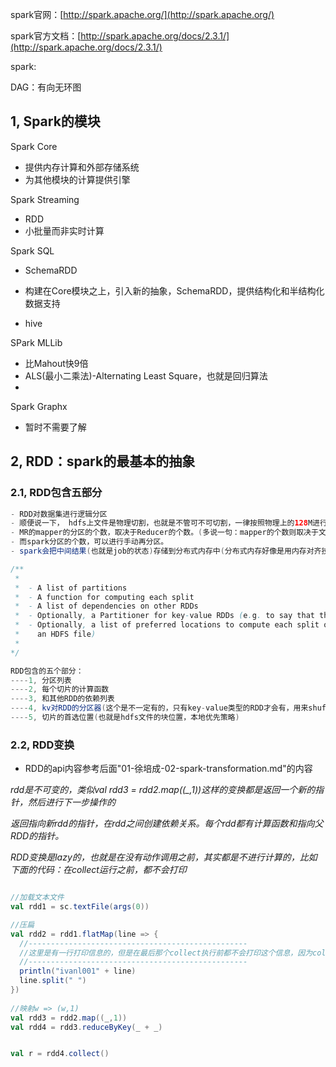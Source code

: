 spark官网：[http://spark.apache.org/](http://spark.apache.org/)

spark官方文档：[http://spark.apache.org/docs/2.3.1/](http://spark.apache.org/docs/2.3.1/)



spark:

DAG：有向无环图



## 1, Spark的模块

Spark Core

- 提供内存计算和外部存储系统
- 为其他模块的计算提供引擎

Spark Streaming

- RDD
- 小批量而非实时计算

Spark SQL

- SchemaRDD

- 构建在Core模块之上，引入新的抽象，SchemaRDD，提供结构化和半结构化数据支持

- hive

SPark MLLib

- 比Mahout快9倍
- ALS(最小二乘法)-Alternating Least Square，也就是回归算法
- 

Spark Graphx

- 暂时不需要了解



## 2, RDD：spark的最基本的抽象

### 2.1, RDD包含五部分

```java
- RDD对数据集进行逻辑分区
- 顺便说一下， hdfs上文件是物理切割，也就是不管可不可切割，一律按照物理上的128M进行切分。合并后就是原文件。而MR则是逻辑切割，需要判断是否可切割，然后读取的时候，还要读取到一行末尾才行。
- MR的mapper的分区的个数，取决于Reducer的个数。(多说一句：mapper的个数则取决于文件的个数和文件的大小。)
- 而spark分区的个数，可以进行手动再分区。
- spark会把中间结果(也就是job的状态)存储到分布式内存中(分布式内存好像是用内存对齐技术，这个不太懂)

/**
 * 
 *  - A list of partitions
 *  - A function for computing each split
 *  - A list of dependencies on other RDDs
 *  - Optionally, a Partitioner for key-value RDDs (e.g. to say that the RDD is hash-partitioned)
 *  - Optionally, a list of preferred locations to compute each split on (e.g. block locations for
 *    an HDFS file)
 * 
*/

RDD包含的五个部分：
----1, 分区列表
----2, 每个切片的计算函数
----3, 和其他RDD的依赖列表
----4, kv对RDD的分区器(这个是不一定有的，只有key-value类型的RDD才会有，用来shuffle的时候对RDD分区)
----5, 切片的首选位置(也就是hdfs文件的块位置，本地优先策略)

```



###  2.2, RDD变换

* RDD的api内容参考后面"01-徐培成-02-spark-transformation.md"的内容

*rdd是不可变的，类似val rdd3 = rdd2.map((_,1))这样的变换都是返回一个新的指针，然后进行下一步操作的*

*返回指向新rdd的指针，在rdd之间创建依赖关系。每个rdd都有计算函数和指向父RDD的指针。*

*RDD变换是lazy的，也就是在没有动作调用之前，其实都是不进行计算的，比如下面的代码：在collect运行之前，都不会打印*

```scala

//加载文本文件
val rdd1 = sc.textFile(args(0))

//压扁
val rdd2 = rdd1.flatMap(line => {
  //-------------------------------------------------
  //这里是有一行打印信息的，但是在最后那个collect执行前都不会打印这个信息，因为collect是触发的动作
  //-------------------------------------------------
  println("ivanl001" + line)
  line.split(" ")
})
    
//映射w => (w,1)
val rdd3 = rdd2.map((_,1))
val rdd4 = rdd3.reduceByKey(_ + _)


val r = rdd4.collect()
```